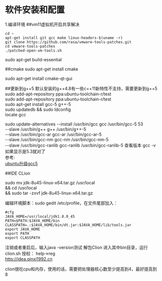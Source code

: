 # 软件安装和配置
1.编译环境
##vm11虚拟机开启共享解决
```
cd ~
apt-get install git gcc make linux-headers-$(uname -r)
git clone https://github.com/rasa/vmware-tools-patches.git
cd vmware-tools-patches
./patched-open-vm-tools.sh
```

sudo apt-get build-essential

##cmake
 sudo apt-get install cmake
 
sudo apt-get install cmake-qt-gui  

##更新到g++5
默认安装的g++4.8有一些c++11新特性不支持，需要更新到g++5  
sudo add-apt-repository ppa:ubuntu-toolchain-r/test  
sudo add-apt-repository ppa:ubuntu-toolchain-r/test  
sudo apt-get install gcc-5 g++-5  
sudo updatedb && sudo ldconfig  
locate gcc  

sudo update-alternatives --install /usr/bin/gcc gcc /usr/bin/gcc-5 53 \
 --slave /usr/bin/g++ g++ /usr/bin/g++-5 \
 --slave /usr/bin/gcc-ar gcc-ar /usr/bin/gcc-ar-5 \
 --slave /usr/bin/gcc-nm gcc-nm /usr/bin/gcc-nm-5 \
 --slave /usr/bin/gcc-ranlib gcc-ranlib /usr/bin/gcc-ranlib-5
查看版本  gcc -v 如果显示是5.3就对了  
参考:  
[ubuntu升级gcc5](http://www.open-open.com/lib/view/open1454683984651.html)

##IDE CLion
  
sudo mv jdk-8u45-linux-x64.tar.gz /usr/local  
&& cd /usr/local  
&& sudo tar -zxvf  jdk-8u45-linux-x64.tar.gz 

编辑环境脚本：sudo gedit /etc/profile，在文件尾部加入：
```
#cfg
JAVA_HOME=/usr/local/jdk1.8.0_45
PATH=$PATH:$JAVA_HOME/bin
CLASSPATH=.:$JAVA_HOME/bin/dt.jar:$JAVA_HOME/lib/tools.jar
export JAVA_HOME
export PATH
export CLASSPATH
```
注销或者重启后，输入java -version测试
解包Clion 进入其中bin目录，运行clion.sh
授权：
help->reg  
http://idea.qinxi1992.cn

clion很吃cpu和内存，使用的话，需要把处理器核心数至少提高到4，最好提高到8




